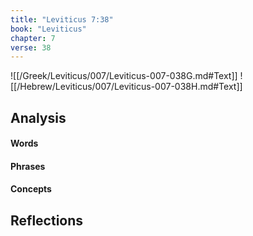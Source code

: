 ```yaml
---
title: "Leviticus 7:38"
book: "Leviticus"
chapter: 7
verse: 38
---
```

![[/Greek/Leviticus/007/Leviticus-007-038G.md#Text]]
![[/Hebrew/Leviticus/007/Leviticus-007-038H.md#Text]]

## Analysis

#### Words

#### Phrases

#### Concepts

## Reflections
